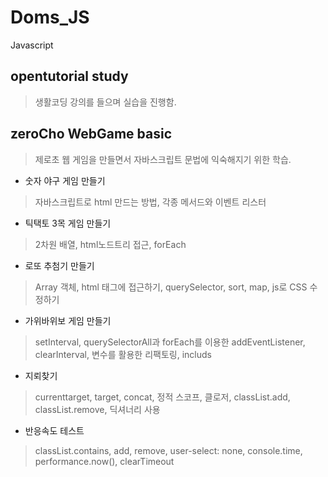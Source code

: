 # Doms_JS
Javascript

## opentutorial study
> 생활코딩 강의를 들으며 실습을 진행함.

## zeroCho WebGame basic
> 제로초 웹 게임을 만들면서 자바스크립트 문법에 익숙해지기 위한 학습.
- 숫자 야구 게임 만들기
> 자바스크립트로 html 만드는 방법, 각종 메서드와 이벤트 리스터
- 틱택토 3목 게임 만들기
> 2차원 배열, html노드트리 접근, forEach
- 로또 추첨기 만들기
> Array 객체, html 태그에 접근하기, querySelector, sort, map, js로 CSS 수정하기
- 가위바위보 게임 만들기
> setInterval, querySelectorAll과 forEach를 이용한 addEventListener, clearInterval, 변수를 활용한 리팩토링, includs
- 지뢰찾기
> currenttarget, target, concat, 정적 스코프, 클로저, classList.add, classList.remove, 딕셔너리 사용
- 반응속도 테스트
> classList.contains, add, remove, user-select: none, console.time, performance.now(), clearTimeout